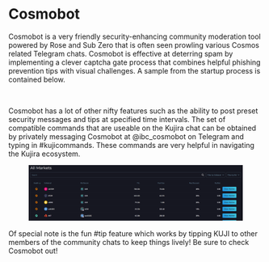 # Cosmobot

Cosmobot is a very friendly security-enhancing community moderation tool powered by Rose and Sub Zero that is often seen prowling various Cosmos related Telegram chats. Cosmobot is effective at deterring spam by implementing a clever captcha gate process that combines helpful phishing prevention tips with visual challenges. A sample from the startup process is contained below.

<figure><img src="../../.gitbook/assets/image (48) (2).png" alt=""><figcaption></figcaption></figure>

Cosmobot has a lot of other nifty features such as the ability to post preset security messages and tips at specified time intervals. The set of compatible commands that are useable on the Kujira chat can be obtained by privately messaging Cosmobot at @ibc\_cosmobot on Telegram and typing in #kujicommands. These commands are very helpful in navigating the Kujira ecosystem.

<figure><img src="../../.gitbook/assets/image (44) (1).png" alt=""><figcaption></figcaption></figure>

Of special note is the fun #tip feature which works by tipping KUJI to other members of the community chats to keep things lively! Be sure to check Cosmobot out!
